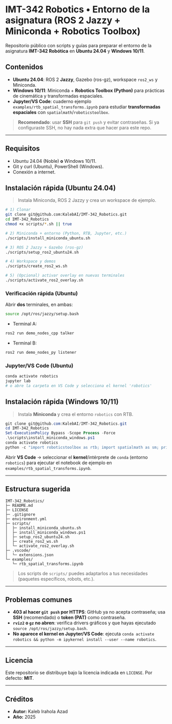 # IMT-342 Robotics • Entorno de la asignatura (ROS 2 Jazzy + Miniconda + Robotics Toolbox)

Repositorio público con scripts y guías para preparar el entorno de la asignatura **IMT-342 Robótica** en **Ubuntu 24.04** y **Windows 10/11**.

## Contenidos
- **Ubuntu 24.04**: ROS 2 **Jazzy**, Gazebo (ros-gz), workspace `ros2_ws` y Miniconda.
- **Windows 10/11**: Miniconda + **Robotics Toolbox (Python)** para prácticas de cinemática y transformadas espaciales.
- **Jupyter/VS Code**: cuaderno ejemplo `examples/rtb_spatial_transforms.ipynb` para estudiar **transformadas espaciales** con `spatialmath`/`roboticstoolbox`.

> **Recomendado**: usar **SSH** para `git push` y evitar contraseñas. Si ya configuraste SSH, no hay nada extra que hacer para este repo.

---

## Requisitos
- Ubuntu 24.04 (Noble) **o** Windows 10/11.
- Git y curl (Ubuntu), PowerShell (Windows).
- Conexión a internet.

## Instalación rápida (Ubuntu 24.04)
> Instala Miniconda, ROS 2 Jazzy y crea un workspace de ejemplo.
```bash
# 1) Clonar
git clone git@github.com:KalebAI/IMT-342_Robotics.git
cd IMT-342_Robotics
chmod +x scripts/*.sh || true

# 2) Miniconda + entorno (Python, RTB, Jupyter, etc.)
./scripts/install_miniconda_ubuntu.sh

# 3) ROS 2 Jazzy + Gazebo (ros-gz)
./scripts/setup_ros2_ubuntu24.sh

# 4) Workspace y demos
./scripts/create_ros2_ws.sh

# 5) (Opcional) activar overlay en nuevas terminales
./scripts/activate_ros2_overlay.sh
```

### Verificación rápida (Ubuntu)
Abrir **dos** terminales, en ambas:
```bash
source /opt/ros/jazzy/setup.bash
```
- Terminal A:
```bash
ros2 run demo_nodes_cpp talker
```
- Terminal B:
```bash
ros2 run demo_nodes_py listener
```

### Jupyter/VS Code (Ubuntu)
```bash
conda activate robotics
jupyter lab
# o abre la carpeta en VS Code y selecciona el kernel 'robotics'
```

## Instalación rápida (Windows 10/11)
> Instala **Miniconda** y crea el entorno `robotics` con RTB.
```powershell
git clone git@github.com:KalebAI/IMT-342_Robotics.git
cd IMT-342_Robotics
Set-ExecutionPolicy Bypass -Scope Process -Force
.\scripts\install_miniconda_windows.ps1
conda activate robotics
python -c "import roboticstoolbox as rtb; import spatialmath as sm; print(rtb.__version__, sm.__version__)"
```
Abrir **VS Code** → seleccionar el **kernel**/intérprete de `conda` (entorno `robotics`) para ejecutar el notebook de ejemplo en `examples/rtb_spatial_transforms.ipynb`.

---

## Estructura sugerida
```
IMT-342_Robotics/
├─ README.md
├─ LICENSE
├─ .gitignore
├─ environment.yml
├─ scripts/
│  ├─ install_miniconda_ubuntu.sh
│  ├─ install_miniconda_windows.ps1
│  ├─ setup_ros2_ubuntu24.sh
│  ├─ create_ros2_ws.sh
│  └─ activate_ros2_overlay.sh
├─ .vscode/
│  └─ extensions.json
└─ examples/
   └─ rtb_spatial_transforms.ipynb
```

> Los scripts de `scripts/` puedes adaptarlos a tus necesidades (paquetes específicos, robots, etc.).

---

## Problemas comunes
- **403 al hacer `git push` por HTTPS**: GitHub ya no acepta contraseña; usa **SSH** (recomendado) o **token (PAT)** como contraseña.
- **`rviz2` o `gz` no abren**: verifica drivers gráficos y que hayas ejecutado `source /opt/ros/jazzy/setup.bash`.
- **No aparece el kernel en Jupyter/VS Code**: ejecuta `conda activate robotics && python -m ipykernel install --user --name robotics`.

---

## Licencia
Este repositorio se distribuye bajo la licencia indicada en `LICENSE`. Por defecto: **MIT**.

---

## Créditos
- **Autor:** Kaleb Irahola Azad
- **Año:** 2025
